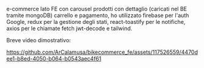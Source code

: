 e-commerce lato FE con carousel prodotti con dettaglio (caricati nel BE tramite mongoDB) carrello e pagamento, ho utilizzato firebase per l'auth Google, redux per la gestione degli stati, react-toastify per le notifiche, axios per le chiamate fetch jwt-decode e tailwind.

Breve video dimostrativo:

https://github.com/ArCalamusa/bikecommerce_fe/assets/117526559/4470dee1-b8ed-4050-b064-b0543aec4f61

